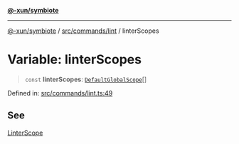 [**@-xun/symbiote**](../../../../README.md)

***

[@-xun/symbiote](../../../../README.md) / [src/commands/lint](../README.md) / linterScopes

# Variable: linterScopes

> `const` **linterScopes**: [`DefaultGlobalScope`](../../../configure/enumerations/DefaultGlobalScope.md)[]

Defined in: [src/commands/lint.ts:49](https://github.com/Xunnamius/symbiote/blob/de44cf3f9abbc7550310bea0f718d51d9fdbe834/src/commands/lint.ts#L49)

## See

[LinterScope](../../../configure/enumerations/DefaultGlobalScope.md)
